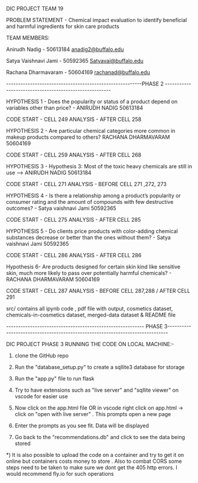 DIC PROJECT TEAM 19

PROBLEM STATEMENT -  Chemical impact evaluation to identify beneficial and harmful ingredients for skin care products

TEAM MEMBERS:

Anirudh Nadig - 50613184 anadig2@buffalo.edu

Satya Vaishnavi Jami - 50592365 Satyavai@buffalo.edu

Rachana Dharmavaram - 50604169 rachanad@buffalo.edu

---------------------------------------------------------PHASE 2 -------------------------------------------------------

HYPOTHESIS 1 - Does the popularity or status of a product depend on variables other than price? - ANIRUDH NADIG 50613184

CODE START - CELL 249
ANALYSIS - AFTER CELL 258

HYPOTHESIS 2 - Are particular chemical categories more common in makeup products compared to others? RACHANA DHARMAVARAM 50604169

CODE START - CELL 259
ANALYSIS - AFTER CELL 268

HYPOTHESIS 3 - Hypothesis 3: Most of the toxic heavy chemicals are still in use --> ANIRUDH NADIG 50613184

CODE START - CELL 271
ANALYSIS - BEFORE CELL 271 ,272, 273

HYPOTHESIS 4 - Is there a relationship among a product’s popularity or consumer rating and the amount of compounds with few destructive outcomes? - Satya vaishnavi Jami 50592365

CODE START - CELL 275
ANALYSIS - AFTER CELL 285

HYPOTHESIS 5 - Do clients price products with color-adding chemical substances decrease or better than the ones without them? - Satya vaishnavi Jami 50592365

CODE START - CELL 286
ANALYSIS - AFTER CELL 286

Hypothesis 6- Are products designed for certain skin kind like sensitive skin, much more likely to pass over potentially harmful chemicals? - RACHANA DHARMAVARAM 50604169

CODE START - CELL 287
ANALYSIS - BEFORE CELL 287,288 / AFTER CELL 291

src/ contains all ipynb code , pdf file with output, cosmetics dataset, chemicals-in-cosmetics dataset, merged-data dataset & README file

---------------------------------------------------------- PHASE 3------------------------------------------------------------------------------

DIC PROJECT PHASE 3 RUNNING THE CODE ON LOCAL MACHINE:-

1) clone the GitHub repo

2) Run the "database_setup.py" to create a sqllite3 database for storage

3) Run the "app.py" file to run flask

4) Try to have extensions such as "live server" and "sqllite viewer" on vscode for easier use

5) Now click on the app.html file OR in vscode right click on app.html -> click on "open with live server" . This prompts open a new page

6) Enter the prompts as you see fit. Data will be displayed

7) Go back to the "recommendations.db" and click to see the data being stored


*) It is also possible to upload the code on a container and try to get it on online but containers costs money to store . Also to combat CORS some steps need to be taken to make sure we dont get the 405 http errors. I would recommend fly.io for such operations

